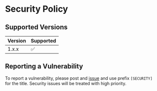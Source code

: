 # Security Policy

## Supported Versions

| Version | Supported          |
|---------|--------------------|
| 1.x.x   | :white_check_mark: |

## Reporting a Vulnerability

To report a vulnerability, please post
and [issue](https://github.com/xcube-dev/xcube-clms/issues)
and use prefix `[SECURITY]` for the title. Security issues will be treated
with high priority.
